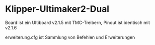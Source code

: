 # Klipper-Ultimaker2-Dual
Board ist ein Ultiboard v2.1.5 mit TMC-Treibern, Pinout ist identisch mit v2.1.6

erweiterung.cfg ist Sammlung von Befehlen und Erweiterungen

